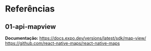 # Referências

## 01-api-mapview

**Documentação:** https://docs.expo.dev/versions/latest/sdk/map-view/
https://github.com/react-native-maps/react-native-maps
